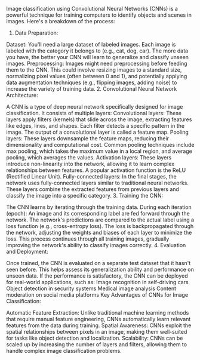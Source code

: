 Image classification using Convolutional Neural Networks (CNNs) is a powerful technique for training computers to identify objects and scenes in images. Here's a breakdown of the process:

1. Data Preparation:

Dataset: You'll need a large dataset of labeled images. Each image is labeled with the category it belongs to (e.g., cat, dog, car). The more data you have, the better your CNN will learn to generalize and classify unseen images.
Preprocessing: Images might need preprocessing before feeding them to the CNN. This could involve resizing images to a standard size, normalizing pixel values (often between 0 and 1), and potentially applying data augmentation techniques (e.g., flipping images, adding noise) to increase the variety of training data.
2. Convolutional Neural Network Architecture:

A CNN is a type of deep neural network specifically designed for image classification. It consists of multiple layers:
Convolutional layers: These layers apply filters (kernels) that slide across the image, extracting features like edges, lines, and shapes. Each filter detects a specific pattern in the image. The output of a convolutional layer is called a feature map.
Pooling layers: These layers downsample the feature maps, reducing their dimensionality and computational cost. Common pooling techniques include max pooling, which takes the maximum value in a local region, and average pooling, which averages the values.
Activation layers: These layers introduce non-linearity into the network, allowing it to learn complex relationships between features. A popular activation function is the ReLU (Rectified Linear Unit).
Fully-connected layers: In the final stages, the network uses fully-connected layers similar to traditional neural networks. These layers combine the extracted features from previous layers and classify the image into a specific category.
3. Training the CNN:

The CNN learns by iterating through the training data.
During each iteration (epoch):
An image and its corresponding label are fed forward through the network.
The network's predictions are compared to the actual label using a loss function (e.g., cross-entropy loss).
The loss is backpropagated through the network, adjusting the weights and biases of each layer to minimize the loss.
This process continues through all training images, gradually improving the network's ability to classify images correctly.
4. Evaluation and Deployment:

Once trained, the CNN is evaluated on a separate test dataset that it hasn't seen before. This helps assess its generalization ability and performance on unseen data.
If the performance is satisfactory, the CNN can be deployed for real-world applications, such as:
Image recognition in self-driving cars
Object detection in security systems
Medical image analysis
Content moderation on social media platforms
Key Advantages of CNNs for Image Classification:

Automatic Feature Extraction: Unlike traditional machine learning methods that require manual feature engineering, CNNs automatically learn relevant features from the data during training.
Spatial Awareness: CNNs exploit the spatial relationships between pixels in an image, making them well-suited for tasks like object detection and localization.
Scalability: CNNs can be scaled up by increasing the number of layers and filters, allowing them to handle complex image classification problems.
